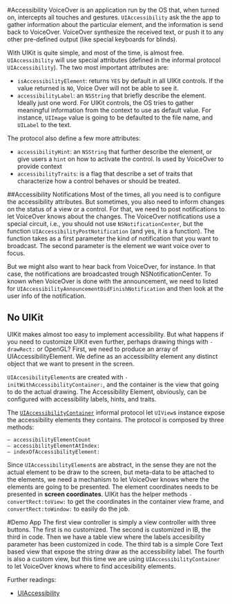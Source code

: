 #Accessibility
VoiceOver is an application run by the OS that, when turned on, intercepts all touches and gestures. `UIAccessibility` ask the the app to gather information about the particular element, and the information is send back to VoiceOver. VoiceOver synthesize the received text, or push it to any other pre-defined output (like special keyboards for blinds). 

With UIKit is quite simple, and most of the time, is almost free. `UIAccessibility` will use special attributes (defined in the informal protocol `UIAccessibility`). The two most important attributes are: 

* `isAccessibilityElement`: returns `YES` by default in all UIKit  controls. If the value returned is `NO`, Voice Over will not be able to see it. 
* `accessibilityLabel`: an `NSString` that briefly describe the element. Ideally just one word. For UIKit controls, the OS tries to gather meaningful information from the context to use as default value. For instance, `UIImage` value is going to be defaulted to the file name, and `UILabel` to the text. 

The protocol also define a few more attributes: 
* `accessibilityHint`: an `NSString` that further describe the element, or give users a `hint` on how to activate the control. Is used by VoiceOver to provide context
* `accessibilityTraits`: is a flag that describe a set of traits that characterize how a control behaves or should be treated.

##Accessibility Notifications
Most of the times, all you need is to configure the accessibility attributes. But sometimes, you also need to inform changes on the status of a view or a control. For that, we need to post notifications to let VoiceOver knows about the changes. The VoiceOver notifications use a special circuit, i.e., you should not use `NSNotificationCenter`, but the function `UIAccessibilityPostNotification` (and yes, it is a function). The function takes as a first parameter the kind of notification that you want to broadcast. The second parameter is the element we want voice over to focus. 

But we might also want to hear back from VoiceOver, for instance. In that case, the notifications are broadcasted trough NSNotificationCenter. To known when VoiceOver is done with the announcement, we need to listed for `UIAccessibilityAnnouncementDidFinishNotification` and then look at the user info of the notification. 

## No UIKit
UIKit makes almost too easy to implement accessibility. But what happens if you need to customize UIKit even further, perhaps drawing things with `-drawRect:` or OpenGL? First, we need to produce an array of UIAccessibilityElement. We define as an accessibility element any distinct object that we want to present in the screen. 

`UIAccesibilityElement`s are created with `-initWithAccessibilityContainer:`, and the container is the view that going to do the actual drawing. The Accessibility Element, obviously, can be configured with accessibility labels, hints, and traits. 

The [`UIAccessibilityContainer`](https://developer.apple.com/library/ios/documentation/uikit/reference/UIAccessibilityContainer_Protocol/Introduction/Introduction.html) informal protocol let `UIView`s instance expose the accessibility elements they contains. The protocol is composed by three methods:  

	– accessibilityElementCount
	– accessibilityElementAtIndex:
	– indexOfAccessibilityElement:
 
Since `UIAccessibilityElement`s are abstract, in the sense they are not the actual element to be draw to the screen, but meta-data to be attached to the elements, we need a mechanism to let VoiceOver knows where the elements are going to be presented. The element coordinates needs to be presented in **screen coordinates**. UIKit has the helper methods `-convertRect:toView:` to get the coordinates in the container view frame, and `convertRect:toWindow:` to easily do the job. 

#Demo App
The first view controller is simply a view controller with three buttons. The first is no customized. The second is customized in IB, the third in code. 
Then we have a table view where the labels accesibility parameter has been customized in code. 
The third tab is a simple Core Text based view that expose the string draw as the accessibility label. 
The fourth is also a custom view, but this time we are using `UIAccessibilityContainer` to let VoiceOver knows where to find accesibility elements. 

Further readings: 
* [UIAccessibility](http://nshipster.com/uiaccessibility/) 